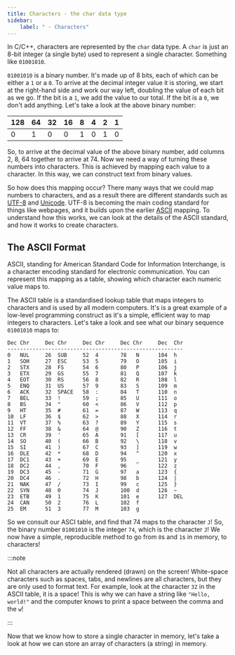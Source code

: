 ```yaml
---
title: Characters - the char data type
sidebar:
    label: " - Characters"
---
```


In C/C++, characters are represented by the `char` data type. A `char` is just an 8-bit integer (a single byte) used to represent a single character. Something like `01001010`.

`01001010` is a binary number. It's made up of 8 bits, each of which can be either a `1` or a `0`. To arrive at the decimal integer value it is storing, we start at the right-hand side and work our way left, doubling the value of each bit as we go. If the bit is a `1`, we add the value to our total. If the bit is a `0`, we don't add anything. Let's take a look at the above binary number:

| 128 | 64  | 32  | 16  | 8   | 4   | 2   | 1   |
| --- | --- | --- | --- | --- | --- | --- | --- |
| 0   | 1   | 0   | 0   | 1   | 0   | 1   | 0   |

So, to arrive at the decimal value of the above binary number, add columns 2, 8, 64 together to arrive at 74. Now we need a way of turning these numbers into characters. This is achieved by mapping each value to a character. In this way, we can construct text from binary values.

So how does this mapping occur? There many ways that we could map numbers to characters, and as a result there are different standards such as [UTF-8](https://en.wikipedia.org/wiki/UTF-8) and [Unicode](https://en.wikipedia.org/wiki/List_of_Unicode_characters). UTF-8 is becoming the main coding standard for things like webpages, and it builds upon the earlier [ASCII](https://en.wikipedia.org/wiki/ASCII) mapping. To understand how this works, we can look at the details of the ASCII standard, and how it works to create characters.

## The ASCII Format

ASCII, standing for American Standard Code for Information Interchange, is a character encoding standard for electronic communication. You can represent this mapping as a table, showing which character each numeric value maps to.

The ASCII table is a standardised lookup table that maps integers to characters and is used by all modern computers. It's is a great example of a low-level programming construct as it's a simple, efficient way to map integers to characters. Let's take a look and see what our binary sequence `01001010` maps to:

```
Dec Chr     Dec Chr     Dec Chr     Dec Chr     Dec  Chr
--------------------------------------------------------
0   NUL     26  SUB     52  4       78   N      104  h
1   SOH     27  ESC     53  5       79   O      105  i
2   STX     28  FS      54  6       80   P      106  j
3   ETX     29  GS      55  7       81   Q      107  k
4   EOT     30  RS      56  8       82   R      108  l
5   ENQ     31  US      57  9       83   S      109  m
6   ACK     32  SPACE   58  :       84   T      110  n
7   BEL     33  !       59  ;       85   U      111  o
8   BS      34  "       60  <       86   V      112  p
9   HT      35  #       61  =       87   W      113  q
10  LF      36  $       62  >       88   X      114  r
11  VT      37  %       63  ?       89   Y      115  s
12  FF      38  &       64  @       90   Z      116  t
13  CR      39  '       65  A       91   [      117  u
14  SO      40  (       66  B       92   \      118  v
15  SI      41  )       67  C       93   ]      119  w
16  DLE     42  *       68  D       94   ^      120  x
17  DC1     43  +       69  E       95   _      121  y
18  DC2     44  ,       70  F       96   `      122  z
19  DC3     45  -       71  G       97   a      123  {
20  DC4     46  .       72  H       98   b      124  |
21  NAK     47  /       73  I       99   c      125  }
22  SYN     48  0       74  J       100  d      126  ~
23  ETB     49  1       75  K       101  e      127  DEL
24  CAN     50  2       76  L       102  f          
25  EM      51  3       77  M       103  g          
```
 
So we consult our ASCI table, and find that 74 maps to the character `J`! So, the binary number `01001010` is the integer `74`, which is the character `J`! We now have a simple, reproducible method to go from `0`s and `1`s in memory, to characters!

:::note

Not all characters are actually rendered (drawn) on the screen! White-space characters such as spaces, tabs, and newlines are all characters, but they are only used to format text. For example, look at the character `32` in the ASCII table, it is a space! This is why we can have a string like `"Hello, world!"` and the computer knows to print a space between the comma and the `w`!

:::

Now that we know how to store a single character in memory, let's take a look at how we can store an array of characters (a string) in memory.
